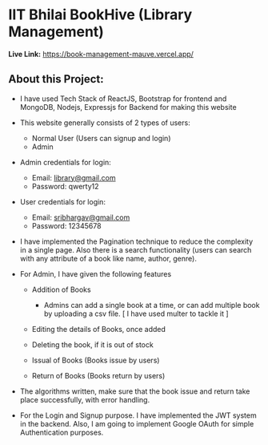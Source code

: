 # IIT Bhilai BookHive (Library Management)

**Live Link:** https://book-management-mauve.vercel.app/

<h2>About this Project:</h2>

* I have used Tech Stack of ReactJS, Bootstrap for frontend and MongoDB, Nodejs, Expressjs for Backend for making this website
   
* This website generally consists of 2 types of users:
   
     - Normal User (Users can signup and login)
     - Admin
       
* Admin credentials for login:
     - Email: library@gmail.com
     - Password: qwerty12
       
* User credentials for login:
     - Email: sribhargav@gmail.com
     - Password: 12345678

* I have implemented the Pagination technique to reduce the complexity in a single page. Also there is a search functionality (users can search with any attribute of a book like name, author, genre).

* For Admin, I have given the following features
    - Addition of Books
        * Admins can add a single book at a time, or can add multiple book by uploading a csv file. [ I have used multer to tackle it ]
          
    - Editing the details of Books, once added
    - Deleting the book, if it is out of stock
    - Issual of Books	(Books issue by users)
    - Return of Books	 (Books return by users)

* The algorithms written, make sure that the book issue and return take place successfully, with error handling.

* For the Login and Signup purpose. I have implemented the JWT system in the backend. Also, I am going to implement Google OAuth for simple Authentication purposes.

   
